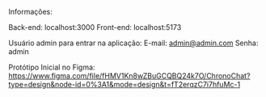 Informações:

Back-end: localhost:3000
Front-end: localhost:5173

Usuário admin para entrar na aplicação:
E-mail: admin@admin.com
Senha: admin


Protótipo Inicial no Figma: https://www.figma.com/file/fHMV1Kn8wZBuGCQBQ24k7O/ChronoChat?type=design&node-id=0%3A1&mode=design&t=fT2erqzC7i7hfuMc-1
